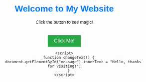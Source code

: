 <!DOCTYPE html>
<html lang="en">
<head>
    <meta charset="UTF-8">
    <meta name="viewport" content="width=device-width, initial-scale=1.0">
    <title>My Simple Website</title>
    <style>
        body {
            font-family: Arial, sans-serif;
            text-align: center;
            margin: 50px;
        }
        h1 {
            color: #007BFF;
        }
        button {
            padding: 10px 20px;
            font-size: 16px;
            background-color: #28a745;
            color: white;
            border: none;
            cursor: pointer;
            margin-top: 20px;
        }
        button:hover {
            background-color: #218838;
        }
    </style>
</head>
<body>
    <h1>Welcome to My Website</h1>
    <p id="message">Click the button to see magic!</p>
    <button onclick="changeText()">Click Me!</button>
    
    <script>
        function changeText() {
            document.getElementById("message").innerText = "Hello, thanks for visiting!";
        }
    </script>
</body>
</html>
